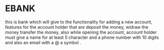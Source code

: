 # EBANK
this is bank which will give to the functionality for adding a new account, features for the account holder that are deposit the money, widraw the money transfer the money, also while opening the account, account holder must give a name for at least 5 character and a phone number with 10 digits and also an email with a @ a symbol .
